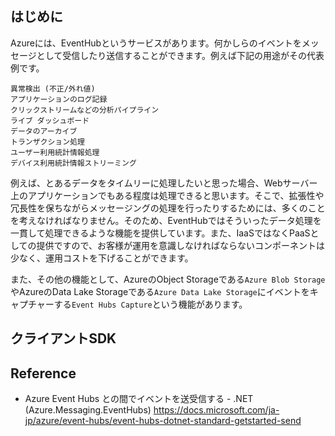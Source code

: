 ## はじめに
Azureには、EventHubというサービスがあります。何かしらのイベントをメッセージとして受信したり送信することができます。例えば下記の用途がその代表例です。

```
異常検出 (不正/外れ値)
アプリケーションのログ記録
クリックストリームなどの分析パイプライン
ライブ ダッシュボード
データのアーカイブ
トランザクション処理
ユーザー利用統計情報処理
デバイス利用統計情報ストリーミング
```

例えば、とあるデータをタイムリーに処理したいと思った場合、Webサーバー上のアプリケーションでもある程度は処理できると思います。そこで、拡張性や冗長性を保ちながらメッセージングの処理を行ったりするためには、多くのことを考えなければなりません。そのため、EventHubではそういったデータ処理を一貫して処理できるような機能を提供しています。また、IaaSではなくPaaSとしての提供ですので、お客様が運用を意識しなければならないコンポーネントは少なく、運用コストを下げることができます。

また、その他の機能として、AzureのObject Storageである`Azure Blob Storage`やAzureのData Lake Storageである`Azure Data Lake Storage`にイベントをキャプチャーする`Event Hubs Capture`という機能があります。


## クライアントSDK

## Reference
- Azure Event Hubs との間でイベントを送受信する - .NET (Azure.Messaging.EventHubs)
https://docs.microsoft.com/ja-jp/azure/event-hubs/event-hubs-dotnet-standard-getstarted-send

